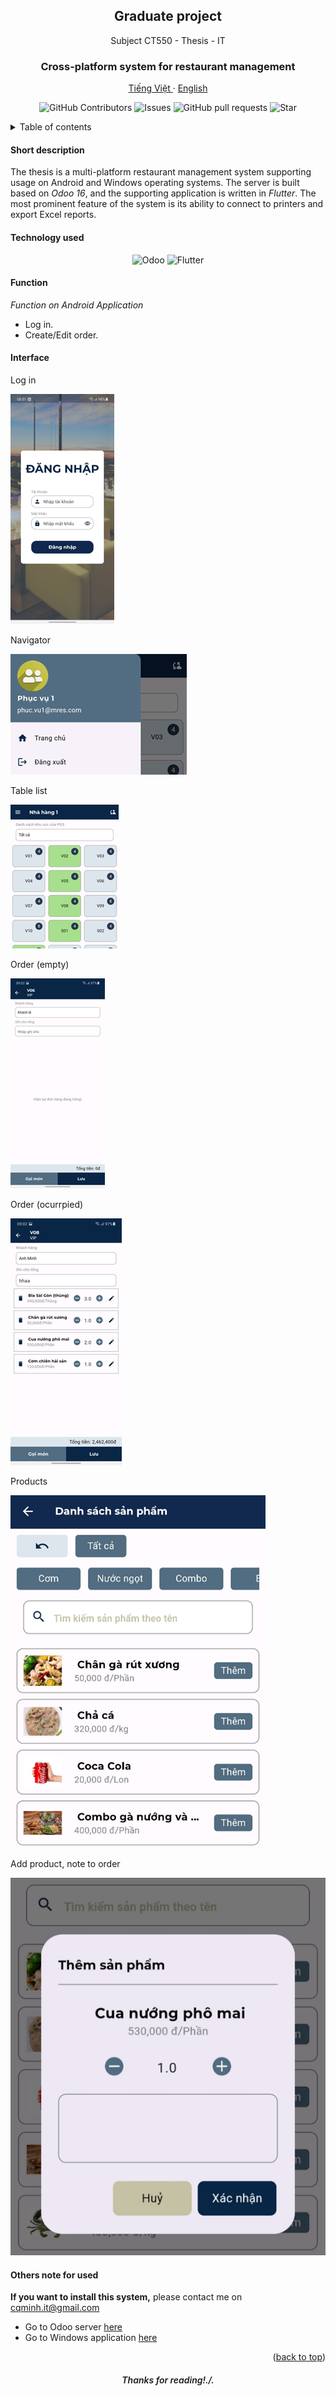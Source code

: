 <a id="readme-top"></a>
<div align="center">
  <h2 align="center">Graduate project</h2>

  <p align="center">
    Subject CT550 - Thesis - IT
  </p>
  <h3 align="center">
    Cross-platform system for restaurant management
  </h3>
  <p align="center">
    <a href="/README.md">Tiếng Việt </a>
    ·
    <a href="/docs/readme_en.md">English</a>
  </p>
  <p align="center">
    <img alt="GitHub Contributors" src="https://img.shields.io/github/contributors/cqminh/RestaurantPOS_AndrApp" />
    <img alt="Issues" src="https://img.shields.io/github/issues/cqminh/RestaurantPOS_AndrApp?color=0088ff" />
    <img alt="GitHub pull requests" src="https://img.shields.io/github/issues-pr/cqminh/RestaurantPOS_AndrApp" />
    <img alt="Star" src="https://img.shields.io/github/stars/cqminh/RestaurantPOS_AndrApp" />
  </p>
</div>

<details>
  <summary>Table of contents</summary>
  <ol>
    <li><a href="#short-description">Short description</a></li>
    <li><a href="#technology-used">Technology used</a></li>
    <li>
      <a href="#function">Function</a>
    </li>
    <li>
      <a href="#interface">Interface</a>
    </li>
    <li><a href="#others-note-for-used">Others note for used</a></li>
  </ol>
</details>

#### Short description
The thesis is a multi-platform restaurant management system supporting usage on Android and Windows operating systems. The server is built based on *Odoo 16*, and the supporting application is written in *Flutter*. The most prominent feature of the system is its ability to connect to printers and export Excel reports.

#### Technology used
<div align="center">
  <p align="center">
    <img alt="Odoo" src="https://img.shields.io/badge/Odoo-9B4686?logo=odoo&logoColor=white" />
    <img alt="Flutter" src="https://img.shields.io/badge/Flutter-59C7F8?logo=flutter&logoColor=white" />
  </p>
</div>

#### Function
*Function on Android Application*
- Log in.
- Create/Edit order.

#### Interface

Log in

![general](/screenshot/ss1.png)

Navigator

![general](/screenshot/ss2.png)

Table list

![general](/screenshot/ss3.png)

Order (empty)

![general](/screenshot/ss4.png)

Order (ocurrpied)

![general](/screenshot/ss5.png)

Products

![general](/screenshot/ss6.png)

Add product, note to order

![general](/screenshot/ss7.png)

#### Others note for used
**If you want to install this system,** please contact me on [cqminh.it@gmail.com](mailto:cqminh.it@gmail.com)
- Go to Odoo server [here](https://github.com/cqminh/RestaurantPOS_OdooServer.git)
- Go to Windows application [here](https://github.com/cqminh/RestaurantPOS_WinApp.git)


<p align="right">(<a href="#readme-top">back to top</a>)</p>

<h6 align="center" style="font-weight: 600;">Thanks for reading!./.</h6>